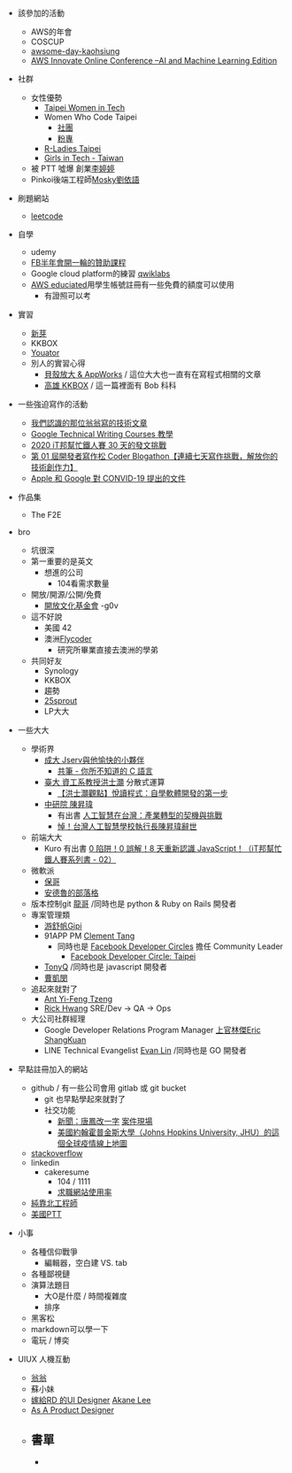 - 該參加的活動
    - AWS的年會
    - COSCUP
    - [awsome-day-kaohsiung](https://aws.amazon.com/tw/events/awsome-day-kaohsiung/?sc_channel=em&sc_campaign=%7B%7Bprogram.name%7D%7D&sc_publisher=aws&sc_medium=em_%7B%7Bcampaign.id%7D%7D&sc_content=field_ev_field&sc_country=tw&sc_geo=chna&sc_category=mult&sc_outcome=field&trkCampaign=awsome-day-taiwan-16&trk=invite1&mkt_tok=eyJpIjoiTlRVd016TTRNekk0WkRWbCIsInQiOiIxTkVVNXhBTGVmdzFUYzc1a1M0SituUkNidlpyZCtvbXgrT0lXTTNaanp3akpRT2phR25SdFlXdFN5dGluRnVLbk1hZjBLV3JPT2hPdWgzcDExXC9kclNBaGpxZktQNVRqdUx2TDhKVHR5UUNsOW5oOW10VFByR25PMDd2eUZUZXhSY2VqNDc2RkhwdFpmMzVYMDVRVmFBPT0ifQ%3D%3D)
    - [AWS Innovate Online Conference –AI and Machine Learning Edition](https://aws.amazon.com/tw/events/aws-innovate/machine-learning/?sc_channel=em&sc_campaign=global_field_t1_aws-innovate-aiml-en_20200219&sc_publisher=aws&sc_medium=em_aws_innovate_aiml&sc_content=field_t1event_field&sc_country=mult&sc_geo=mult&sc_category=mult&sc_outcome=field&trkCampaign=innovate-ml&trk=em_tw_innovateml20_inv1&mkt_tok=eyJpIjoiWVdFNVlUSmpZamRtTW1aaiIsInQiOiJrK3VQSDZ2XC9oXC9jY2I4MWV3YTR0UCtIVjE1RG1qcWRMemNLTzNtbnFNWGRQc0xcLzUxZTJ2VTlNUm9pMXdYSkU1WVhkQThXRXRLaXFcL1lCTDNNZitLaXY0T3NDTkFlajhIbGhBMG4wZTNkMXJJZ3I0bXVzcHBEXC9iempXZG5mSkVWeTBWTk5EXC9YblVCVWpGM2V2ejdQR2c9PSJ9)

- 社群
    - 女性優勢
        - [Taipei Women in Tech](https://www.facebook.com/groups/420817431404071/)
        - Women Who Code Taipei
            - [社團](https://www.facebook.com/groups/wwcodetaipei/)
            - [粉專](https://www.facebook.com/wwcodetaipei/)
        - [R-Ladies Taipei](https://www.meetup.com/rladies-taipei/)   
        - [Girls in Tech - Taiwan](https://www.facebook.com/girlsintechtaiwan/posts/1266188420246880)
    - 被 PTT 噓爆 創業[李婷婷](https://crossing.cw.com.tw/article/11793)
    - Pinkoi後端工程師[Mosky劉依語](https://medium.com/starrocket/https-medium-com-starrocket-interview-with-mosky-e7c18b54545)

- 刷題網站
    - [leetcode](https://leetcode.com/)

- 自學
    - udemy
    - [FB半年會開一輪的贊助課程](https://www.facebook.com/groups/DevCTaipei/permalink/1504115996406484/)
    - Google cloud platform的練習 [qwiklabs](https://www.linkedin.com/company/qwiklabs-inc-/)
    - [AWS educiated](https://aws.amazon.com/tw/education/awseducate/)用學生帳號註冊有一些免費的額度可以使用
        - 有證照可以考

- 實習
    - [新芽](https://www.facebook.com/groups/616369245163622/permalink/1959521594181707/)
    - KKBOX
    - [Youator](https://www.yourator.co/companies/awoo/jobs/7166)
    - 別人的實習心得
        - [貝殼放大 & AppWorks](https://medium.com/unorthodox-paranoid/internship-recap/home) / 這位大大也一直有在寫程式相關的文章
        - [高雄 KKBOX](https://medium.com/kkstream/kkstream-kh-sqa-intern-%E5%BF%83%E5%BE%97%E5%88%86%E4%BA%AB-%E5%89%8D%E7%AF%87-775763180758) / 這一篇裡面有 Bob 科科

- 一些強迫寫作的活動
    - [我們認識的那位翁翁寫的技術文章](https://medium.com/@chunhao.weng/%E5%AD%B8%E7%BF%92%E7%B4%80%E9%8C%84-%E5%84%AA%E7%BE%8E%E5%9C%B0%E4%BD%BF%E7%94%A8-typescript-%E6%92%B0%E5%AF%AB-react-%E4%B8%80-f571b77db5b3)
    - [Google Technical Writing Courses 教學](https://developers.google.com/tech-writing)
    - [2020 iT邦幫忙鐵人賽 30 天的發文挑戰](https://ithelp.ithome.com.tw/2020ironman/rules)
    - [第 01 屆開發者寫作松 Coder Blogathon【連續七天寫作挑戰，解放你的技術創作力】](https://www.accupass.com/event/2001190943344186137000)
    - [Apple 和 Google 對 CONVID-19 提出的文件](https://www.ernestchiang.com/zh/posts/2020/2020-04-11-covid-19-contact-tracing-technology/)
- 作品集
    - The F2E

- bro
    - 坑很深
    - 第一重要的是英文
        - 想進的公司
            - 104看需求數量
    - 開放/開源/公開/免費
        - [開放文化基金會](https://www.facebook.com/www.ocf.tw/posts/2610659089210011)
            -g0v
    - 這不好說
        - 美國 42
        - 澳洲[Flycoder](https://www.facebook.com/flycoder.io/photos/a.122641845930255/131421678385605/?type=3&__xts__%5B0%5D=68.ARAu7P9CL51nQ5-Ap98WTT69ZvvPdHUMcS6YjMKEWqKTPhhAbRAATbDwkGuoDll8h8wllazcqC3sAcxOpN1pArRupb1NdMydQSqVcwVHwY7T5FIlQYeYT7c8ZgwvnJxjPthKDPidgzlL7km6tkMTUcw36rnwLiS9xoJD1ZuhLeGbeG6cX6XU77I1KforyXmFwCqPDUoGo-6628tJqVx4jwC1RjLZuZ9WP2HLOgf3-Ni6n8b-7FjdFVVTLJPmwCzUCUwxPWN12xBi72IuDHNaIrjJ9Ipd5QfDjTM1_Ozz97tCANrxe_NRMEn72h7nTQ9_nA24EVCqI5a4PqUhLtaVRrI&__tn__=-R)
            - 研究所畢業直接去澳洲的學弟
    - 共同好友
        - Synology
        - KKBOX
        - 趨勢
        - [25sprout](https://www.facebook.com/amazonwebservices.tw/videos/854336088364759/?__xts__%5B0%5D=68.ARBn2w5H2nxsbNHSaRE1j06kI7gYYpGuGWzQ2wV4mZE7auB597hH7yNm3b6Qz4ZuM5K54KzkgY5Kaqy9Zz2l9MJdgx1lha3a-cFHDn3aeCaWOlsrpd-qiRDzehm2jB5DuboS91k080YRyjS8Ly-T8pX0uH-iV66hmJlmJzuBKWIAUYzP3LgdH8EV1JXrOiHXVwiUrT_Rjy7DrxB4HIJrBxf7xboPY36KFOKjXVDyyQBRxxx4tESpVE2v6wh2o4jz7jZ-PPow9v9XZWtaMORi0PJZXc9UucJvTe0EkU3pMsIHSP2i401rsXfl_vuANpxutvikmhbHfXO8Kq8dMLg2wCjdJ7O7rhr3e7meeznO5HwB3MY2YbLxEEuF8vIxzQxtzq1T&__tn__=-R) 
        - LP大大

- 一些大大
    - 學術界
        - [成大 Jserv與他愉快的小夥伴](https://www.facebook.com/JservFans/)
            - [共筆 - 你所不知道的 C 語言](https://hackmd.io/@sysprog/c-prog/)
        - [臺大 資工系教授洪士灝](https://www.facebook.com/shihhaohung/posts/3684234724952322) 分散式運算
            - [【洪士灝觀點】悅讀程式：自學軟體開發的第一步](https://www.ithome.com.tw/guest-post/99887?fbclid=IwAR14X5zgaL0LUe3oPaW0W2wKdxH06CpQVzGnj0zzmn0fFgkHtJOHhUiuReo)
        - [中研院 陳昇瑋](https://www.facebook.com/swchen11)
            - 有出書 [人工智慧在台灣：產業轉型的契機與挑戰](https://www.books.com.tw/products/0010821934?sloc=main)
            - [悼！台灣人工智慧學校執行長陳昇瑋辭世](https://aiacademy.tw/tribute-to-swchen/)
    - 前端大大
        - Kuro 有出書 [0 陷阱！0 誤解！8 天重新認識 JavaScript！（iT邦幫忙鐵人賽系列書 - 02）](https://www.books.com.tw/products/0010832387)
    - 微軟派
        - [保哥](https://www.facebook.com/will.fans)
        - [安德魯的部落格](https://columns.chicken-house.net/2018/12/12/microservice11-lineup/)
    - 版本控制git [龍哥](https://gitbook.tw/articles) /同時也是 python & Ruby on Rails 開發者
    - 專案管理類
        - [游舒帆Gipi](https://www.facebook.com/gipi.net)
        - 91APP PM [Clement Tang](https://www.facebook.com/clementtang)
            - 同時也是 [Facebook Developer Circles](https://www.facebook.com/DeveloperCircles/) 擔任 Community Leader
                - [Facebook Developer Circle: Taipei](https://www.facebook.com/groups/DevCTaipei/)
        - [TonyQ](https://www.facebook.com/tonylovejava) /同時也是 javascript 開發者
        - [曹凱閔](https://medium.com/@kaimin.tsao)
    - 追起來就對了
        - [Ant Yi-Feng Tzeng](https://www.facebook.com/yftzeng.tw)
        - [Rick Hwang](https://rickhw.github.io/2017/12/29/About/About-Author/) SRE/Dev -> QA -> Ops
    - 大公司社群經理 
        - Google Developer Relations Program Manager [上官林傑Eric ShangKuan](https://www.facebook.com/ericsk0313)
        - LINE Technical Evangelist [Evan Lin](https://www.facebook.com/EvansLin) /同時也是 GO 開發者

- 早點註冊加入的網站
    - github / 有一些公司會用 gitlab 或 git bucket
        - git 也早點學起來就對了
        - 社交功能 
            - [新聞：唐鳳改一字](https://www.ettoday.net/news/20200309/1663340.htm) [案件現場](https://github.com/tokyo-metropolitan-gov/covid19/pull/827)
            - [美國約翰霍普金斯大學（Johns Hopkins University, JHU）的這個全球疫情線上地圖](https://www.facebook.com/ustaiwanwatch/photos/a.765293696987937/1360422230808411/?type=3&__xts__%5B0%5D=68.ARAifdDwnnSP4r5imj9O7cmgtash6hUA9yvmeVyauUcy3Rpm1TvvDTxghrBpdUvjhcI4GPYVH_encsPpLm6dElR6J6Ejml2Lm3ZdO7VejE6lNIOxtdF0jotzVbbIUKHYfyJig5CthuooppifbmgAGhyTg-ckyjLZrGrzCUwSBm8zZNCTzygd6yzsGNNi0sNc8ziptSPwoFqXsbmGyLjHHHl8YAArVNC8YDQg4WJOcnZx3iERF5rG8d4eRKX87RE3VoPU7PAZef2halsg7qtKbKT6BcMxCxQsF5v96ZFou8wxIwaqIN0EGFD_wHvzNTwPGEfYsauBXL0ooFg-98DnxE2C3g&__tn__=-R)
    - [stackoverflow](https://stackoverflow.com/)
    - linkedin
        - cakeresume 
            - 104 / 1111
            - [求職網站使用率](https://www.facebook.com/groups/twstartupjobs/permalink/1111325915866392/)
    - [純靠北工程師](https://www.facebook.com/kaobei.engineer/)
    - [美國PTT](https://www.reddit.com/)

- 小事
    - 各種信仰戰爭
        - 編輯器，空白建 VS. tab
    - 各種鄙視鏈
    - 演算法題目
        - 大O是什麼 / 時間複雜度
        - 排序
    - 黑客松
    - markdown可以學一下
    - 電玩 / 博奕

- UIUX 人機互動
    - [翁翁](https://chunhaoweng.com/)
    - 蘇小妹
    - [嫁給RD 的UI Designer](https://blog.akanelee.me/)  [Akane Lee](https://www.facebook.com/uiux.akane/)
    - [As A Product Designer](https://medium.com/as-a-product-designer)
    - 書單
        - 
        - 